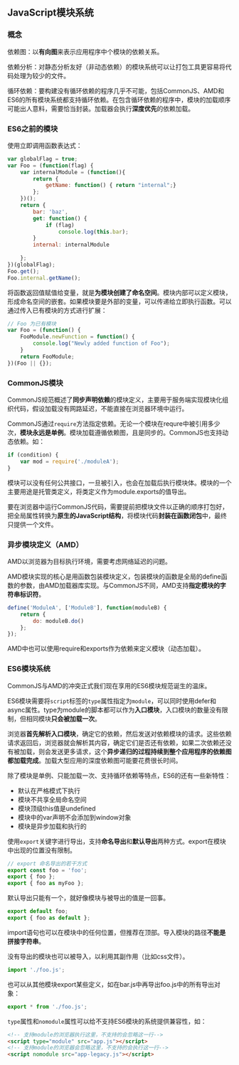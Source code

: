 ## JavaScript模块系统
### 概念
依赖图：以**有向图**来表示应用程序中个模块的依赖关系。

依赖分析：对静态分析友好（非动态依赖）的模块系统可以让打包工具更容易将代码处理为较少的文件。

循环依赖：要构建没有循环依赖的程序几乎不可能，包括CommonJS、AMD和ES6的所有模块系统都支持循环依赖。在包含循环依赖的程序中，模块的加载顺序可能出人意料，需要恰当封装。加载器会执行**深度优先**的依赖加载。

### ES6之前的模块

使用立即调用函数表达式：
```javascript
var globalFlag = true;
var Foo = (function(flag) {
    var internalModule = (function(){
        return {
            getName: function() { return "internal";}
        };
    })();
    return {
        bar: 'baz',
        get: function() {
            if (flag)
                console.log(this.bar);
        }
        internal: internalModule
        
    };
})(globalFlag);
Foo.get();
Foo.internal.getName();
```

将函数返回值赋值给变量，就是**为模块创建了命名空间**。模块内部可以定义模块，形成命名空间的嵌套。如果模块要是外部的变量，可以传递给立即执行函数。可以通过传入已有模块的方式进行扩展：

```javascript
// Foo 为已有模块
var Foo = (function() {
    FooModule.newFunction = function() {
        console.log("Newly added function of Foo");
    }
    return FooModule;
})(Foo || {});
```

### CommonJS模块
CommonJS规范概述了**同步声明依赖**的模块定义，主要用于服务端实现模块化组织代码，假设加载没有网路延迟，不能直接在浏览器环境中运行。

CommonJS通过`require`方法指定依赖。无论一个模块在requre中被引用多少次，**模块永远是单例**。模块加载遵循依赖图，且是同步的。CommonJS也支持动态依赖。如：
```javascript
if (condition) {
    var mod = require('./moduleA');
}
```

模块可以没有任何公共接口，一旦被引入，也会在加载后执行模块体。模块的一个主要用途是托管类定义，将类定义作为module.exports的值导出。

要在浏览器中运行CommonJS代码，需要提前把模块文件以正确的顺序打包好，把全局属性转换为**原生的JavaScript结构**，将模块代码**封装在函数闭包**中，最终只提供一个文件。

### 异步模块定义（AMD）
AMD以浏览器为目标执行环境，需要考虑网络延迟的问题。

AMD模块实现的核心是用函数包装模块定义，包装模块的函数是全局的define函数的参数，由AMD加载器库实现。与CommonJS不同，AMD支持**指定模块的字符串标识符**。

```javascript
define('ModuleA', ['ModuleB'], function(moduleB) {
    return {
        do: moduleB.do()
    };
});
```
AMD中也可以使用require和exports作为依赖来定义模块（动态加载）。

### ES6模块系统
CommonJS与AMD的冲突正式我们现在享用的ES6模块规范诞生的温床。

ES6模块需要将`script`标签的`type`属性指定为`module`，可以同时使用defer和async属性。type为module的脚本都可以作为**入口模块**，入口模块的数量没有限制，但相同模块**只会被加载一次**。

浏览器**首先解析入口模块**，确定它的依赖，然后发送对依赖模块的请求。这些依赖请求返回后，浏览器就会解析其内容，确定它们是否还有依赖，如果二次依赖还没有被加载，则会发送更多请求，这个**异步递归的过程持续到整个应用程序的依赖图都加载完成**。加载大型应用的深度依赖图可能要花费很长时间。

除了模块是单例、只能加载一次、支持循环依赖等特点，ES6的还有一些新特性：
- 默认在严格模式下执行
- 模块不共享全局命名空间
- 模块顶级this值是undefined
- 模块中的var声明不会添加到window对象
- 模块是异步加载和执行的

使用`export`关键字进行导出，支持**命名导出**和**默认导出**两种方式。export在模块中出现的位置没有限制。

```javascript
// export 命名导出的若干方式
export const foo = 'foo';
export { foo };
export { foo as myFoo };
```
默认导出只能有一个，就好像模块与被导出的值是一回事。

```javascript
export default foo;
export { foo as default };
```

import语句也可以在模块中的任何位置，但推荐在顶部。导入模块的路径**不能是拼接字符串**。

没有导出的模块也可以被导入，以利用其副作用（比如css文件）。
```javascript
import './foo.js';
```
也可以从其他模块export某些定义，如在bar.js中再导出foo.js中的所有导出对象：

```javascript
export * from './foo.js';
```

`type`属性和`nomodule`属性可以给不支持ES6模块的系统提供兼容性，如：
```html
<!-- 支持module的浏览器执行这里，不支持的会忽略这一行-->
<script type="module" src="app.js"></script>
<!-- 支持module的浏览器会忽略这里，不支持的会执行这一行-->
<script nomodule src="app-legacy.js"></script>
```
